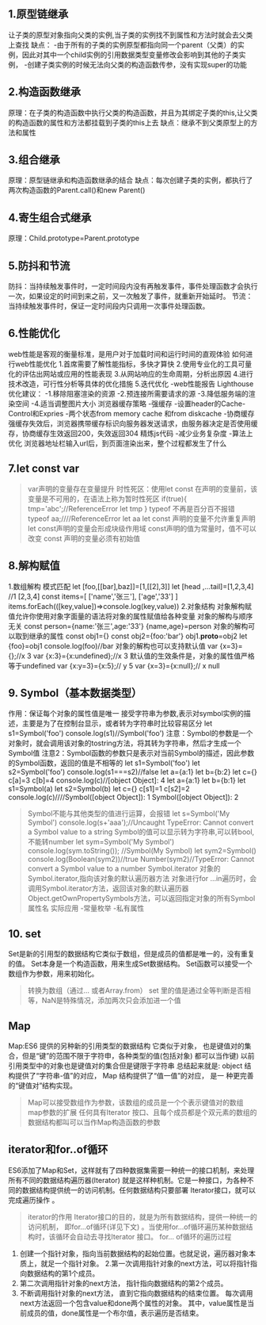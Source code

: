 ## 1.原型链继承
让子类的原型对象指向父类的实例,当子类的实例找不到属性和方法时就会去父类上查找
缺点：
    -由于所有的子类的实例原型都指向同一个parent（父类）的实例，因此对其中一个child实例的引用数据类型变量修改会影响到其他的子类实例，
    -创建子类实例的时候无法向父类的构造函数传参，没有实现super的功能
## 2.构造函数继承
原理：在子类的构造函数中执行父类的构造函数，并且为其绑定子类的this,让父类的构造函数的属性和方法都挂载到子类的this上去
缺点：继承不到父类原型上的方法和属性
## 3.组合继承
原理：原型链继承和构造函数继承的结合
缺点：每次创建子类的实例，都执行了两次构造函数的Parent.call()和new Parent()
## 4.寄生组合式继承
原理：Child.prototype=Parent.prototype

## 5.防抖和节流
防抖：当持续触发事件时，一定时间段内没有再触发事件，事件处理函数才会执行一次，如果设定的时间到来之前，又一次触发了事件，就重新开始延时。
节流：当持续触发事件时，保证一定时间段内只调用一次事件处理函数。
## 6.性能优化
web性能是客观的衡量标准，是用户对于加载时间和运行时间的直观体验
如何进行web性能优化
1.首席需要了解性能指标，多快才算快
2.使用专业化的工具可量化的评估出网站或应用的性能表现
3.从网站响应的生命周期，分析出原因
4.进行技术改造，可行性分析等具体的优化措施
5.迭代优化
    -web性能报告
        Lighthouse
        优化建议：
            -1.移除阻塞渲染的资源
            -2.预连接所需要请求的源
            -3.降低服务端的渲染空间
            -4.适当调整图片大小
    浏览器缓存策略
        -强缓存
            -设置header的Cache-Control和Expries
            -两个状态from memory cache 和from diskcache
        -协商缓存
            强缓存失效后，浏览器携带缓存标识向服务器发送请求，由服务器决定是否使用缓存，协商缓存生效返回200，失效返回304
    精炼js代码
        -减少业务复杂度
        -算法上优化
浏览器地址栏输入url后，到页面渲染出来，整个过程都发生了什么
## 7.let const var
>var声明的变量存在变量提升
>时性死区：使用let const 在声明的变量前，该变量是不可用的，在语法上称为暂时性死区
if(true){
    tmp='abc';//ReferenceError
    let tmp
}
>typeof 不再是百分百不报错
typeof aa;////ReferenceError
let aa 
>let const 声明的变量不允许重复声明
>let  const声明的变量会形成块级作用域
>const声明的值为常量时，值不可以改变
>const 声明的变量必须有初始值
## 8.解构赋值
1.数组解构
模式匹配
let [foo,[[bar],baz]]=[1,[[2],3]]
let [head ,...tail]=[1,2,3,4] //1 [2,3,4]
const items=[
    ['name','张三'],
    ['age','33']
]
items.forEach(([key,value])=>console.log(key,value))
2.对象结构
对象解构赋值允许你使用对象字面量的语法将对象的属性赋值给各种变量
对象的解构与顺序无关
const person={name:'张三',age:'33'}
{name,age}=person
对象的解构可以取到继承的属性
const obj1={}
const obj2={foo:'bar'}
obj1.__proto__=obj2
let {foo}=obj1
console.log(foo)//bar
对象的解构也可以支持默认值
var {x=3}={};//x 3
var {x:3}={x:undefined};//x 3
默认值的生效条件是，对象的属性值严格等于undefined
var {x:y=3}={x:5};// y 5
var {x=3}={x:null};// x null
## 9. Symbol（基本数据类型）
作用：保证每个对象的属性值是唯一
接受字符串为参数,表示对symbol实例的描述，主要是为了在控制台显示，或者转为字符串时比较容易区分
let s1=Symbol('foo')
console.log(s1)//Symbol('foo')
注意：Symbol的参数是一个对象时，就会调用该对象的tostring方法，将其转为字符串，然后才生成一个Symbol值
注意2：Symbol函数的参数只是表示对当前Symbol的描述，因此参数的Symbol函数，返回的值是不相等的
let s1=Symbol('foo')
let s2=Symbol('foo')
console.log(s1===s2)//false
    let a={a:1}
    let b={b:2}
    let c={}
    c[a]=3
    c[b]=4
    console.log(c)//[object Object]: 4
    <!-- 上述解决办法 -->
     let a={a:1}
    let b={b:1}
    let s1=Symbol(a)
     let s2=Symbol(b)
    let c={}
    c[s1]=1
    c[s2]=2
    console.log(c)////Symbol([object Object]): 1 Symbol([object Object]): 2
>Symbol不能与其他类型的值进行运算，会报错
       let s=Symbol('My Symbol')
        console.log(s+'aaa');//Uncaught TypeError: Cannot convert a Symbol value to a string
>Symbol的值可以显示转为字符串,可以转bool,不能转number
     let sym=Symbol('My Symbol')
       console.log(sym.toString()); //Symbol(My Symbol)
       let sym2=Symbol()
       console.log(Boolean(sym2))//true
       Number(sym2)//TypeError: Cannot convert a Symbol value to a number
>Symbol.iterator
对象的Symbol.iterator,指向该对象的默认遍历器方法
对象进行for ...in遍历时，会调用Symbol.iterator方法，返回该对象的默认遍历器
  Object.getOwnPropertySymbols方法，可以返回指定对象的所有Symbol属性名
实际应用
    -常量枚举
    -私有属性
## 10. set
Set是新的引用型的数据结构它类似于数组，但是成员的值都是唯一的，没有重复的值。
Set本身是一个构造函数，用来生成Set数据结构。
Set函数可以接受一个数组作为参数，用来初始化。 
>转换为数组（通过... 或者Array.from）
>set 里的值是通过全等判断是否相等，NaN是特殊情况，添加两次只会添加进一个值

## Map
Map:ES6 提供的另种新的引用类型的数据结构 它类似于对象， 也是键值对的集合，但是“键”的范围不限于字符申，各种类型的值(包括对象) 都可以当作键)
以前引用类型中的对象也是键值对的集合但是键限于字符串
总结起来就是:
object 结构提供了“字符串-值”的对应，
Map 结构提供了“值一值”的对应， 是一 种更完善的“键值对”结构实现。
>Map可以接受数组作为参数，该数组的成员是一个个表示键值对的数组
>map参数的扩展
任何具有Iterator 按口、且每个成员都是个双元素的数组的数据结构都叫可以当作Map构造函数的参数

## iterator和for..of循环
ES6添加了Map和Set，这样就有了四种数据集需要一种统一的接口机制，来处理所有不同的数据结构遍历器(Iterator) 就是这样种机制。它是一种接口，为各种不同的数据结构提供统一的访问机制。任何数据结构只要部署 Iterator接口，就可以完成遍历操作 。
> iterator的作用
Iterator接口的目的，就是为所有数据结构，提供一种统一的访问机制， 即for...of循环(详见下文) 。当使用for...of循环遍历某种数据结构时，该循环会自动去寻找Iterator 接口。
> for... of循环的遍历过程
1. 创建一个指针对象，指向当前数据结构的起始位置。也就足说，遍历器对象本质上，就足一个指针对象。
2.第一次调用指针对象的next方法，可以将指针指向数据结构的第1个成员。
3. 第二次调用指针对象的next方法， 指针指向数据结构的第2个成员。
4. 不断调用指针对象的next方法， 直到它指向数据结构的结束位置。
每次调用next方法返回一个包含value和done两个属性的对象。
其中，value属性是当前成员的值，done属性是一个布尔值，表示遍历是否结束。








